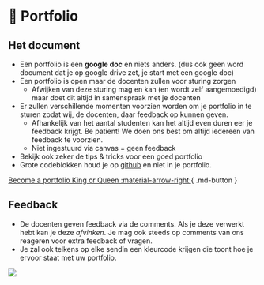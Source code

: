 # 📂 Portfolio

## Het document

* Een portfolio is een **google doc** en niets anders. \(dus ook geen word document dat je op google drive zet, je start met een google doc\)
* Een portfolio is open maar de docenten zullen voor sturing zorgen
  * Afwijken van deze sturing mag en kan \(en wordt zelf aangemoedigd\) maar doet dit altijd in samenspraak met je docenten
* Er zullen verschillende momenten voorzien worden om je portfolio in te sturen zodat wij, de docenten, daar feedback op kunnen geven.
  * Afhankelijk van het aantal studenten kan het altijd even duren eer je feedback krijgt. Be patient! We doen ons best om altijd iedereen van feedback te voorzien.
  * Niet ingestuurd via canvas = geen feedback
* Bekijk ook zeker de tips & tricks voor een goed portfolio
* Grote codeblokken houd je op [github](https://github.com) en niet in je portfolio.

[Become a portfolio King or Queen :material-arrow-right:](../portfolio-king-or-queen){ .md-button }

## Feedback

* De docenten geven feedback via de comments. Als je deze verwerkt hebt kan je deze _afvinken_. Je mag ook steeds op comments van ons reageren voor extra feedback of vragen.
* Je zal ook telkens op elke sendin een kleurcode krijgen die toont hoe je ervoor staat met uw portfolio.

![](/_resources/images/feedback.jpg)
